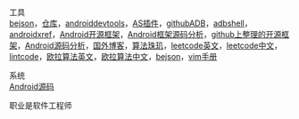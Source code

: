 工具  
 [bejson](http://www.bejson.com)，[仓库](https://search.maven.org/)，[androiddevtools](https://www.androiddevtools.cn/)，[AS插件](https://ydmmocoo.github.io/)，[githubADB](https://github.com/mzlogin/awesome-adb)，[adbshell](http://adbshell.com/commands)，[androidxref](http://androidxref.com/)，[Android开源框架](https://github.com/Trinea/android-open-project)，[Android框架源码分析](http://a.codekk.com/)，[github上整理的开源框架](https://github.com/Tim9Liu9/TimLiu-Android)，[Android源码分析](https://github.com/LittleFriendsGroup/AndroidSdkSourceAnalysis)，[国外博客](http://www.importnew.com/7469.html)，[算法珠玑](https://soulmachine.gitbooks.io/algorithm-essentials/java/linear-list/array/two-sum.html)，[leetcode英文](https://leetcode.com/problemset/all/)，[leetcode中文](https://leetcode-cn.com/problemset/all/)，[lintcode](https://www.lintcode.com/problem/)，[欧拉算法英文](https://projecteuler.net/archives)，[欧拉算法中文](http://pe-cn.github.io/problems/)，<a href="http://www.bejson.com" target="_blank">bejson</a>，<a href="http://vimcdoc.sourceforge.net/doc/help.html" target="_blank">vim手册</a>

系统  
[Android源码](https://github.com/aosp-mirror)

职业是软件工程师

